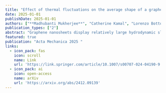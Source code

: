 ```yaml
---
title: "Effect of thermal fluctuations on the average shape of a graphene nanosheet suspended in a shear flow"
date: 2025-01-01
publishDate: 2025-01-01
authors: ["**Madhubanti Mukherjee**", "Catherine Kamal", "Lorenzo Botto"]
publication_types: ["2"]
abstract: "Graphene nanosheets display relatively large hydrodynamic slip lengths in most solvents and, because of this, adopt a stable orientation in a shear flow, instead of rotating, when the effect of thermal fluctuations is not too large (Kamal et al. in Nat Commun 11(1):2425, 2020). In this paper, we combine molecular dynamics simulations and continuum boundary integral simulations to demonstrate that the time-averaged ‘S’ shape adopted by a flexible graphene nanosheet subject to moderate thermal fluctuation is almost identical to the shape predicted for negligible thermal fluctuations. The stable ‘S’ shape adopted by the particle results primarily from the normal hydrodynamic traction, which is sensitive to the orientation of the particle with respect to the flow direction. Our 2D results imply that thermally-induced shape fluctuations may have a relatively minor effect on the time-averaged rheology of dilute suspensions of …"
featured: true
publication: "Acta Mechanica 2025 "
links:
  - icon_pack: fas
    icon: scroll
    name: Link
    url: 'https://link.springer.com/article/10.1007/s00707-024-04190-9'
  - icon_pack: ai
    icon: open-access
    name: arXiv
    url: 'https://arxiv.org/abs/2412.09139'
---
```

